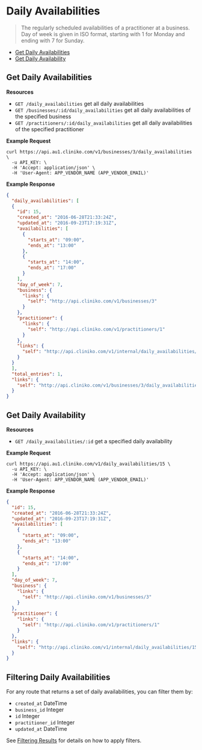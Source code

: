 Daily Availabilities
============
> The regularly scheduled availabilities of a practitioner at a business. Day of week is given in ISO format, starting with 1 for Monday and ending with 7 for Sunday.

* [Get Daily Availabilities](#get-daily-availabilities "This will return a list of daily availabilities.")
* [Get Daily Availability](#get-daily-availability "This will return a specified daily availability.")

Get Daily Availabilities
----------------

**Resources**
* ```GET /daily_availabilities``` get all daily availabilities
* ```GET /businesses/:id/daily_availabilities``` get all daily availabilities of the specified business
* ```GET /practitioners/:id/daily_availabilities``` get all daily availabilities of the specified practitioner

**Example Request**
```shell
curl https://api.au1.cliniko.com/v1/businesses/3/daily_availabilities \
  -u API_KEY: \
  -H 'Accept: application/json' \
  -H 'User-Agent: APP_VENDOR_NAME (APP_VENDOR_EMAIL)'
```

**Example Response**
```json
{
  "daily_availabilities": [
  {
    "id": 15,
    "created_at": "2016-06-28T21:33:24Z",
    "updated_at": "2016-09-23T17:19:31Z",
    "availabilities": [
      {
        "starts_at": "09:00",
        "ends_at": "13:00"
      },
      {
        "starts_at": "14:00",
        "ends_at": "17:00"
      }
    ],
    "day_of_week": 7,
    "business": {
      "links": {
        "self": "http://api.cliniko.com/v1/businesses/3"
      }
    },
    "practitioner": {
      "links": {
        "self": "http://api.cliniko.com/v1/practitioners/1"
      }
    },
    "links": {
      "self": "http://api.cliniko.com/v1/internal/daily_availabilities/15"
    }
  }
  ],
  "total_entries": 1,
  "links": {
    "self": "http://api.cliniko.com/v1/businesses/3/daily_availabilities?page=1"
  }
}
```

Get Daily Availability
------------

**Resources**
* ```GET /daily_availabilities/:id``` get a specified daily availability

**Example Request**
```shell
curl https://api.au1.cliniko.com/v1/daily_availabilities/15 \
  -u API_KEY: \
  -H 'Accept: application/json' \
  -H 'User-Agent: APP_VENDOR_NAME (APP_VENDOR_EMAIL)'
```

**Example Response**
```json
{
  "id": 15,
  "created_at": "2016-06-28T21:33:24Z",
  "updated_at": "2016-09-23T17:19:31Z",
  "availabilities": [
    {
      "starts_at": "09:00",
      "ends_at": "13:00"
    },
    {
      "starts_at": "14:00",
      "ends_at": "17:00"
    }
  ],
  "day_of_week": 7,
  "business": {
    "links": {
      "self": "http://api.cliniko.com/v1/businesses/3"
    }
  },
  "practitioner": {
    "links": {
      "self": "http://api.cliniko.com/v1/practitioners/1"
    }
  },
  "links": {
    "self": "http://api.cliniko.com/v1/internal/daily_availabilities/15"
  }
}
```

Filtering Daily Availabilities
----------------

For any route that returns a set of daily availabilities, you can filter them by:
* ```created_at``` DateTime
* ```business_id``` Integer
* ```id``` Integer
* ```practitioner_id``` Integer
* ```updated_at``` DateTime

See [Filtering Results](https://github.com/redguava/cliniko-api#filtering-results) for details on how to apply filters.
